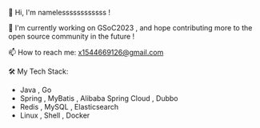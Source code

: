 👋 Hi, I'm namelessssssssssss !



🔭 I'm currently working on GSoC2023 , and hope contributing more to the open source community in the future !



📫 How to reach me: x1544669126@gmail.com



🛠️ My Tech Stack:

- Java , Go
- Spring , MyBatis , Alibaba Spring Cloud , Dubbo
- Redis , MySQL , Elasticsearch
- Linux , Shell , Docker

